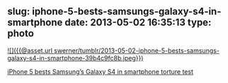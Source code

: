 slug: iphone-5-bests-samsungs-galaxy-s4-in-smartphone
date: 2013-05-02 16:35:13
type: photo
---

[![]({{@asset.url swerner/tumblr/2013-05-02-iphone-5-bests-samsungs-galaxy-s4-in-smartphone-39b4c9fc8b.jpeg}})](http://appleinsider.com/articles/13/04/30/iphone-5-bests-samsungs-galaxy-s4-in-smartphone-torture-test)

[iPhone 5 bests Samsung’s Galaxy S4 in smartphone torture test](http://appleinsider.com/articles/13/04/30/iphone-5-bests-samsungs-galaxy-s4-in-smartphone-torture-test)
